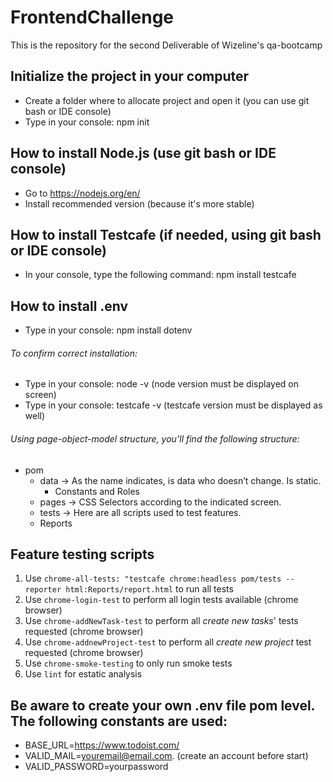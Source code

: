 # FrontendChallenge
This is the repository for the second Deliverable of Wizeline's qa-bootcamp

## Initialize the project in your computer
- Create a folder where to allocate project and open it (you can use git bash or IDE console)
- Type in your console: npm init

## How to install Node.js (use git bash or IDE console)
- Go to https://nodejs.org/en/
- Install recommended version (because it's more stable)

## How to install Testcafe (if needed, using git bash or IDE console)
- In your console, type the following command: npm install testcafe

## How to install .env
- Type in your console: npm install dotenv
###### To confirm correct installation:
- Type in your console: node -v (node version must be displayed on screen)
- Type in your console: testcafe -v (testcafe version must be displayed as well)

###### Using page-object-model structure, you’ll find the following structure:
* pom
  * data -> As the name indicates, is data who doesn’t change. Is static.
    * Constants and Roles
  * pages -> CSS Selectors according to the indicated screen.
  * tests -> Here are all scripts used to test features.
  * Reports

## Feature testing scripts
1. Use `chrome-all-tests: "testcafe chrome:headless pom/tests --reporter html:Reports/report.html` to run all tests
2. Use `chrome-login-test` to perform all login tests available (chrome browser)
3. Use `chrome-addNewTask-test` to perform all *create new tasks*' tests requested (chrome browser)
4. Use `chrome-addnewProject-test` to perform all *create new project* test requested (chrome browser)
5. Use `chrome-smoke-testing` to only run smoke tests
6. Use `lint` for estatic analysis

## Be aware to create your own .env file pom level. The following constants are used:
- BASE_URL=https://www.todoist.com/
- VALID_MAIL=youremail@email.com. (create an account before start)
- VALID_PASSWORD=yourpassword
